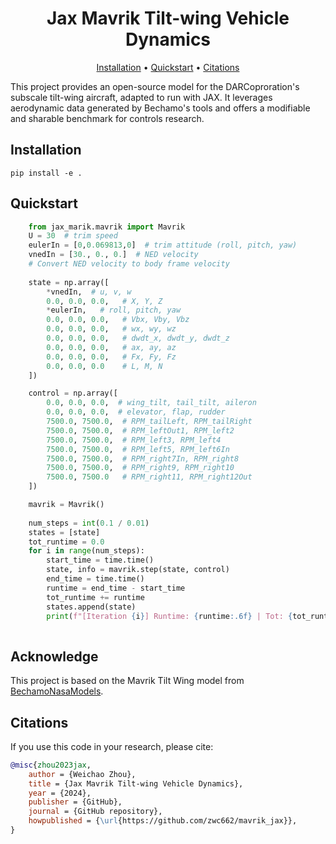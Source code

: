 <div align="center">

# Jax Mavrik Tilt-wing Vehicle Dynamics

[Installation](#installation) •
[Quickstart](#quickstart) •
[Citations](#citations) 

</div>
 
This project provides an open-source model for the DARCoproration's subscale tilt-wing aircraft, adapted to run with JAX. It leverages aerodynamic data generated by Bechamo's tools and offers a modifiable and sharable benchmark for controls research.


## Installation
```shell
pip install -e .
```
 
## Quickstart
```python
    from jax_marik.mavrik import Mavrik
    U = 30  # trim speed
    eulerIn = [0,0.069813,0]  # trim attitude (roll, pitch, yaw)
    vnedIn = [30., 0., 0.]  # NED velocity
    # Convert NED velocity to body frame velocity
   
    state = np.array([
        *vnedIn,  # u, v, w
        0.0, 0.0, 0.0,   # X, Y, Z
        *eulerIn,   # roll, pitch, yaw
        0.0, 0.0, 0.0,   # Vbx, Vby, Vbz
        0.0, 0.0, 0.0,   # wx, wy, wz
        0.0, 0.0, 0.0,   # dwdt_x, dwdt_y, dwdt_z
        0.0, 0.0, 0.0,   # ax, ay, az
        0.0, 0.0, 0.0,   # Fx, Fy, Fz
        0.0, 0.0, 0.0    # L, M, N
    ])

    control = np.array([
        0.0, 0.0, 0.0,  # wing_tilt, tail_tilt, aileron
        0.0, 0.0, 0.0,  # elevator, flap, rudder
        7500.0, 7500.0,  # RPM_tailLeft, RPM_tailRight
        7500.0, 7500.0,  # RPM_leftOut1, RPM_left2
        7500.0, 7500.0,  # RPM_left3, RPM_left4
        7500.0, 7500.0,  # RPM_left5, RPM_left6In
        7500.0, 7500.0,  # RPM_right7In, RPM_right8
        7500.0, 7500.0,  # RPM_right9, RPM_right10
        7500.0, 7500.0   # RPM_right11, RPM_right12Out
    ])

    mavrik = Mavrik()
    
    num_steps = int(0.1 / 0.01)
    states = [state]
    tot_runtime = 0.0
    for i in range(num_steps):
        start_time = time.time()
        state, info = mavrik.step(state, control)
        end_time = time.time()
        runtime = end_time - start_time
        tot_runtime += runtime
        states.append(state)
        print(f"[Iteration {i}] Runtime: {runtime:.6f} | Tot: {tot_runtime:.6f} seconds | Avg: {tot_runtime / num_steps:.6f} seconds | State.: {info['state']}")
    
```
 
## Acknowledge
This project is based on the Mavrik Tilt Wing model from [BechamoNasaModels](https://github.com/Bechamo/BechamoNasaModels).
 
## Citations
If you use this code in your research, please cite:
```bibtex
@misc{zhou2023jax,
    author = {Weichao Zhou},
    title = {Jax Mavrik Tilt-wing Vehicle Dynamics},
    year = {2024},
    publisher = {GitHub},
    journal = {GitHub repository},
    howpublished = {\url{https://github.com/zwc662/mavrik_jax}},
}
```

